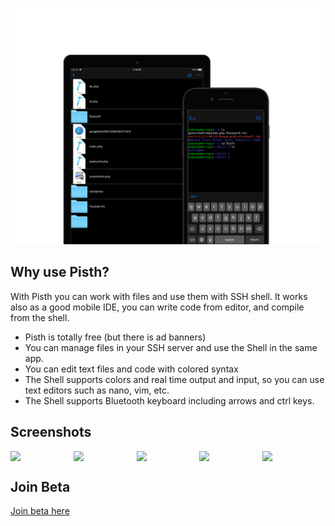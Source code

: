 ![Mockup](mockup.png)


## Why use Pisth?

With Pisth you can work with files and use them with SSH shell. It works also as a good mobile IDE, you can write code from editor, and compile from the shell.

  - Pisth is totally free (but there is ad banners)
  - You can manage files in your SSH server and use the Shell in the same app.
  - You can edit text files and code with colored syntax
  - The Shell supports colors and real time output and input, so you can use text editors such as nano, vim, etc.
  - The Shell supports Bluetooth keyboard including arrows and ctrl keys.

## Screenshots
<div style="display: flex;">
<img style="float:left; display:inline-block;" src="https://is1-ssl.mzstatic.com/image/thumb/Purple118/v4/49/fa/b7/49fab725-de45-97cc-c1f0-baa4986fd73c/pr_source.png/0x0ss.jpg" width=200px>
<img style="float:left; display:inline-block;" src="https://is1-ssl.mzstatic.com/image/thumb/Purple128/v4/76/78/d4/7678d4d0-ba8a-a903-66ac-32be4d3a3470/pr_source.jpg/0x0ss.jpg" width=200px>
<img style="float:left; display:inline-block;" src="https://is1-ssl.mzstatic.com/image/thumb/Purple118/v4/ff/36/13/ff3613cf-4669-5ccc-a712-eaf90757fe8b/pr_source.png/0x0ss.jpg" width=200px>
<img style="float:left; display:inline-block;" src="https://is1-ssl.mzstatic.com/image/thumb/Purple128/v4/7e/e6/e2/7ee6e2a2-3433-c2aa-ab6f-56d6cbb565ce/pr_source.png/0x0ss.jpg" width=200px>
<img style="float:left; display:inline-block;" src="https://is1-ssl.mzstatic.com/image/thumb/Purple118/v4/83/b7/91/83b7910c-1df1-5d3d-17a2-b8eb4089042e/pr_source.png/0x0ss.jpg" width=200px>
</div>

## Join Beta
[Join beta here](beta)
